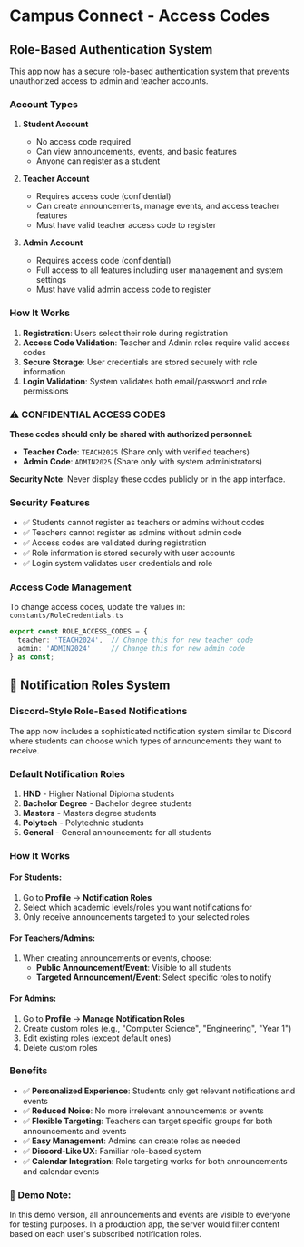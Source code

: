 # Campus Connect - Access Codes

## Role-Based Authentication System

This app now has a secure role-based authentication system that prevents unauthorized access to admin and teacher accounts.

### Account Types

1. **Student Account**
   - No access code required
   - Can view announcements, events, and basic features
   - Anyone can register as a student

2. **Teacher Account**
   - Requires access code (confidential)
   - Can create announcements, manage events, and access teacher features
   - Must have valid teacher access code to register

3. **Admin Account**
   - Requires access code (confidential)
   - Full access to all features including user management and system settings
   - Must have valid admin access code to register

### How It Works

1. **Registration**: Users select their role during registration
2. **Access Code Validation**: Teacher and Admin roles require valid access codes
3. **Secure Storage**: User credentials are stored securely with role information
4. **Login Validation**: System validates both email/password and role permissions

### ⚠️ CONFIDENTIAL ACCESS CODES

**These codes should only be shared with authorized personnel:**

- **Teacher Code**: `TEACH2025` (Share only with verified teachers)
- **Admin Code**: `ADMIN2025` (Share only with system administrators)

**Security Note**: Never display these codes publicly or in the app interface.

### Security Features

- ✅ Students cannot register as teachers or admins without codes
- ✅ Teachers cannot register as admins without admin code
- ✅ Access codes are validated during registration
- ✅ Role information is stored securely with user accounts
- ✅ Login system validates user credentials and role

### Access Code Management

To change access codes, update the values in:
`constants/RoleCredentials.ts`

```typescript
export const ROLE_ACCESS_CODES = {
  teacher: 'TEACH2024',  // Change this for new teacher code
  admin: 'ADMIN2024'     // Change this for new admin code
} as const;
```

## 🔔 Notification Roles System

### Discord-Style Role-Based Notifications

The app now includes a sophisticated notification system similar to Discord where students can choose which types of announcements they want to receive.

### Default Notification Roles

1. **HND** - Higher National Diploma students
2. **Bachelor Degree** - Bachelor degree students
3. **Masters** - Masters degree students
4. **Polytech** - Polytechnic students
5. **General** - General announcements for all students

### How It Works

#### For Students:
1. Go to **Profile** → **Notification Roles**
2. Select which academic levels/roles you want notifications for
3. Only receive announcements targeted to your selected roles

#### For Teachers/Admins:
1. When creating announcements or events, choose:
   - **Public Announcement/Event**: Visible to all students
   - **Targeted Announcement/Event**: Select specific roles to notify

#### For Admins:
1. Go to **Profile** → **Manage Notification Roles**
2. Create custom roles (e.g., "Computer Science", "Engineering", "Year 1")
3. Edit existing roles (except default ones)
4. Delete custom roles

### Benefits

- ✅ **Personalized Experience**: Students only get relevant notifications and events
- ✅ **Reduced Noise**: No more irrelevant announcements or events
- ✅ **Flexible Targeting**: Teachers can target specific groups for both announcements and events
- ✅ **Easy Management**: Admins can create roles as needed
- ✅ **Discord-Like UX**: Familiar role-based system
- ✅ **Calendar Integration**: Role targeting works for both announcements and calendar events

### **📝 Demo Note:**
In this demo version, all announcements and events are visible to everyone for testing purposes. In a production app, the server would filter content based on each user's subscribed notification roles.
